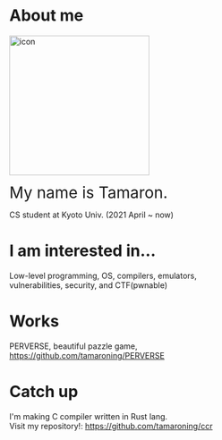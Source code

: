 <!--
**tamaroning/tamaroning** is a ✨ _special_ ✨ repository because its `README.md` (this file) appears on your GitHub profile.

Here are some ideas to get you started:

- 🔭 I’m currently working on ...
- 🌱 I’m currently learning ...
- 👯 I’m looking to collaborate on ...
- 🤔 I’m looking for help with ...
- 💬 Ask me about ...
- 📫 How to reach me: ...
- 😄 Pronouns: ...
- ⚡ Fun fact: ...

memo:
LF is "  "(double space)

-->

# About me
<p align="left">
  <img src="https://tamaroning.github.io/img/icon-600px.png" width="250" title="icon">
</p>

<span style="font-size: 200%;">My name is Tamaron.</span> 

CS student at Kyoto Univ. (2021 April ~ now)  

# I am interested in...
Low-level programming, OS, compilers, emulators,  
vulnerabilities, security, and CTF(pwnable)  

# Works
PERVERSE, beautiful pazzle game, https://github.com/tamaroning/PERVERSE  

# Catch up
I'm making C compiler written in Rust lang.  
Visit my repository!: https://github.com/tamaroning/ccr  


<!--
[![Top Langs](https://github-readme-stats.vercel.app/api/top-langs/?username=tamaroning&layout=compact)](https://github.com/anuraghazra/github-readme-stats)
-->
